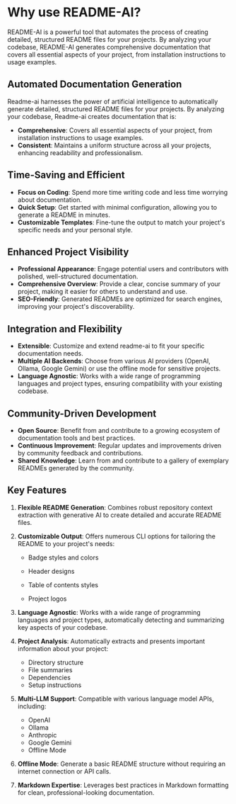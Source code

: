 # Why use README-AI?

README-AI is a powerful tool that automates the process of creating detailed, structured README files for your projects. By analyzing your codebase, README-AI generates comprehensive documentation that covers all essential aspects of your project, from installation instructions to usage examples.

## Automated Documentation Generation

Readme-ai harnesses the power of artificial intelligence to automatically generate detailed, structured README files for your projects. By analyzing your codebase, Readme-ai creates documentation that is:

- **Comprehensive**: Covers all essential aspects of your project, from installation instructions to usage examples.
- **Consistent**: Maintains a uniform structure across all your projects, enhancing readability and professionalism.


## Time-Saving and Efficient

- **Focus on Coding**: Spend more time writing code and less time worrying about documentation.
- **Quick Setup**: Get started with minimal configuration, allowing you to generate a README in minutes.
- **Customizable Templates**: Fine-tune the output to match your project's specific needs and your personal style.

## Enhanced Project Visibility

- **Professional Appearance**: Engage potential users and contributors with polished, well-structured documentation.
- **Comprehensive Overview**: Provide a clear, concise summary of your project, making it easier for others to understand and use.
- **SEO-Friendly**: Generated READMEs are optimized for search engines, improving your project's discoverability.

## Integration and Flexibility

- **Extensible**: Customize and extend readme-ai to fit your specific documentation needs.
- **Multiple AI Backends**: Choose from various AI providers (OpenAI, Ollama, Google Gemini) or use the offline mode for sensitive projects.
- **Language Agnostic**: Works with a wide range of programming languages and project types, ensuring compatibility with your existing codebase.

## Community-Driven Development

- **Open Source**: Benefit from and contribute to a growing ecosystem of documentation tools and best practices.
- **Continuous Improvement**: Regular updates and improvements driven by community feedback and contributions.
- **Shared Knowledge**: Learn from and contribute to a gallery of exemplary READMEs generated by the community.

## Key Features

1. **Flexible README Generation**: Combines robust repository context extraction with generative AI to create detailed and accurate README files.

2. **Customizable Output**: Offers numerous CLI options for tailoring the README to your project's needs:

    - Badge styles and colors

    - Header designs

    - Table of contents styles

    - Project logos

3. **Language Agnostic**: Works with a wide range of programming languages and project types, automatically detecting and summarizing key aspects of your codebase.

4. **Project Analysis**: Automatically extracts and presents important information about your project:

    - Directory structure
    - File summaries
    - Dependencies
    - Setup instructions

5. **Multi-LLM Support**: Compatible with various language model APIs, including:

    - OpenAI
    - Ollama
    - Anthropic
    - Google Gemini
    - Offline Mode

6. **Offline Mode**: Generate a basic README structure without requiring an internet connection or API calls.

7. **Markdown Expertise**: Leverages best practices in Markdown formatting for clean, professional-looking documentation.
